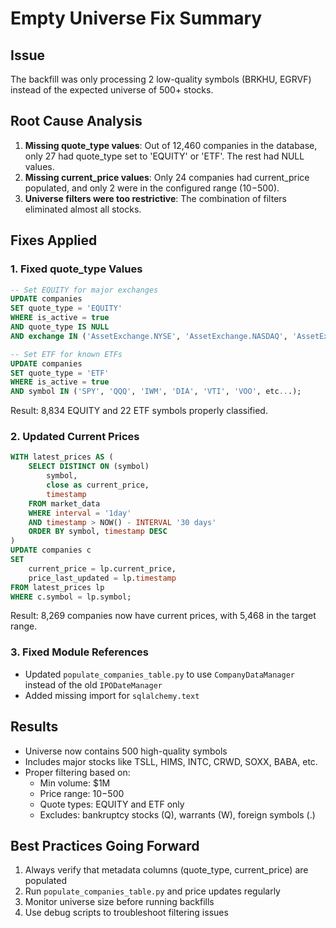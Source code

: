 # Empty Universe Fix Summary

## Issue

The backfill was only processing 2 low-quality symbols (BRKHU, EGRVF) instead of the expected universe of 500+ stocks.

## Root Cause Analysis

1. **Missing quote_type values**: Out of 12,460 companies in the database, only 27 had quote_type set to 'EQUITY' or 'ETF'. The rest had NULL values.
2. **Missing current_price values**: Only 24 companies had current_price populated, and only 2 were in the configured range ($10-$500).
3. **Universe filters were too restrictive**: The combination of filters eliminated almost all stocks.

## Fixes Applied

### 1. Fixed quote_type Values

```sql
-- Set EQUITY for major exchanges
UPDATE companies
SET quote_type = 'EQUITY'
WHERE is_active = true
AND quote_type IS NULL
AND exchange IN ('AssetExchange.NYSE', 'AssetExchange.NASDAQ', 'AssetExchange.NYSEARCA', 'AssetExchange.BATS');

-- Set ETF for known ETFs
UPDATE companies
SET quote_type = 'ETF'
WHERE is_active = true
AND symbol IN ('SPY', 'QQQ', 'IWM', 'DIA', 'VTI', 'VOO', etc...);
```

Result: 8,834 EQUITY and 22 ETF symbols properly classified.

### 2. Updated Current Prices

```sql
WITH latest_prices AS (
    SELECT DISTINCT ON (symbol)
        symbol,
        close as current_price,
        timestamp
    FROM market_data
    WHERE interval = '1day'
    AND timestamp > NOW() - INTERVAL '30 days'
    ORDER BY symbol, timestamp DESC
)
UPDATE companies c
SET
    current_price = lp.current_price,
    price_last_updated = lp.timestamp
FROM latest_prices lp
WHERE c.symbol = lp.symbol;
```

Result: 8,269 companies now have current prices, with 5,468 in the target range.

### 3. Fixed Module References

- Updated `populate_companies_table.py` to use `CompanyDataManager` instead of the old `IPODateManager`
- Added missing import for `sqlalchemy.text`

## Results

- Universe now contains 500 high-quality symbols
- Includes major stocks like TSLL, HIMS, INTC, CRWD, SOXX, BABA, etc.
- Proper filtering based on:
  - Min volume: $1M
  - Price range: $10-$500
  - Quote types: EQUITY and ETF only
  - Excludes: bankruptcy stocks (Q), warrants (W), foreign symbols (.)

## Best Practices Going Forward

1. Always verify that metadata columns (quote_type, current_price) are populated
2. Run `populate_companies_table.py` and price updates regularly
3. Monitor universe size before running backfills
4. Use debug scripts to troubleshoot filtering issues
